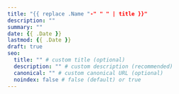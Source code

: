 ```yaml
---
title: "{{ replace .Name "-" " " | title }}"
description: ""
summary: ""
date: {{ .Date }}
lastmod: {{ .Date }}
draft: true
seo:
  title: "" # custom title (optional)
  description: "" # custom description (recommended)
  canonical: "" # custom canonical URL (optional)
  noindex: false # false (default) or true
---
```

